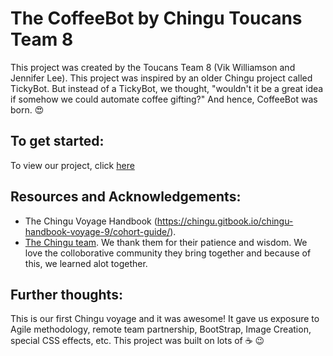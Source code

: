 # The CoffeeBot by Chingu Toucans Team 8

This project was created by the Toucans Team 8 (Vik Williamson and Jennifer Lee). This project was inspired by an older Chingu project called TickyBot. But instead of a TickyBot, we thought, "wouldn't it be a great idea if somehow we could automate coffee gifting?" And hence, CoffeeBot was born. :heart_eyes:

## To get started:

To view our project, click [here](https://chingu-voyages.github.io/v9-toucans-team-08/)

## Resources and Acknowledgements:

- The Chingu Voyage Handbook (https://chingu.gitbook.io/chingu-handbook-voyage-9/cohort-guide/).
- [The Chingu team](https://chingu.io/team). We thank them for their patience and wisdom. We love the colloborative community they bring together and because of this, we learned alot together.

## Further thoughts:

This is our first Chingu voyage and it was awesome! It gave us exposure to Agile methodology, remote team partnership, BootStrap, Image Creation, special CSS effects, etc. This project was built on lots of :coffee: :wink:

